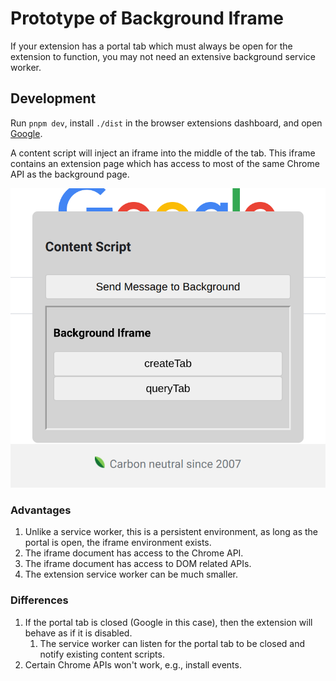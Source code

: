 # Prototype of Background Iframe

If your extension has a portal tab which must always be open for the extension to function, you may not need an extensive background service worker.

## Development

Run `pnpm dev`, install `./dist` in the browser extensions dashboard, and open [Google](https://www.google.com).

A content script will inject an iframe into the middle of the tab. This iframe contains an extension page which has access to most of the same Chrome API as the background page.

![screenshot](screenshot.png)

### Advantages

1. Unlike a service worker, this is a persistent environment, as long as the portal is open, the iframe environment exists.
2. The iframe document has access to the Chrome API.
3. The iframe document has access to DOM related APIs.
4. The extension service worker can be much smaller.

### Differences

1. If the portal tab is closed (Google in this case), then the extension will behave as if it is disabled.
   1. The service worker can listen for the portal tab to be closed and notify existing content scripts.
2. Certain Chrome APIs won't work, e.g., install events.
